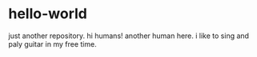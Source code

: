 # hello-world
just another repository.
hi humans!
another human here.
i like to sing and paly guitar in my free time.
